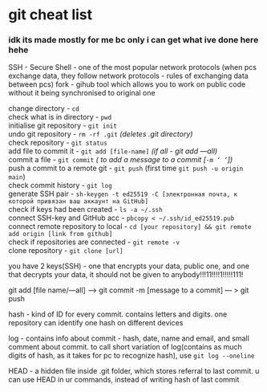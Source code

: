 # git cheat list  

### idk its made mostly for me bc only i can get what ive done here hehe

SSH - Secure Shell - one of the most popular network protocols (when pcs exchange data, they follow network protocols - rules of exchanging data between pcs)
fork - gihub tool which allows you to work on public code without it being synchronised to original one

change directory - `cd`   
check what is in directory - `pwd`  
initialise git repository - `git init`  
undo git repository - `rm -rf .git` _(deletes .git directory)_  
check repository - `git status`  
add file to commit it - `git add [file-name]` _(if all -  git add —all)_  
commit a file - `git commit` _( to add a message to a commit _[`-m ‘ ’`]_)_    
push a commit to a remote git - `git push` (first time `git push -u origin main`)  
check commit history - `git log`  
generate SSH pair -  `sh-keygen -t ed25519 -C [электронная почта, к которой привязан ваш аккаунт на GitHub]`  
check if keys had been created -  `ls -a ~/.ssh`  
connect SSH-key and GitHub acc - `pbcopy < ~/.ssh/id_ed25519.pub`  
connect remote repository to local - `cd [your repository] && git remote add origin [link from github]`  
check if repositories are connected - `git remote -v`  
clone repository - `git clone [url]`  

you have 2 keys(SSH) - one that encrypts your data, public one, and one that decrypts your data, it should not be given to anybody!!!11!!!!1!!!!!111!  

git add [file name/—all] —>  git commit -m [message to a commit] — > git push  

hash - kind of ID for every commit. contains letters and digits. one repository can identify one hash on different devices

log - contains info about commit - hash, date, name and email, and small comment about commit. to call short variation of log(contains as much digits of hash, as it takes for pc to recognize hash), use `git log --oneline`

HEAD - a hidden file inside .git folder, which stores referral to last commit. u can use HEAD in ur commands, instead of writing hash of last commit